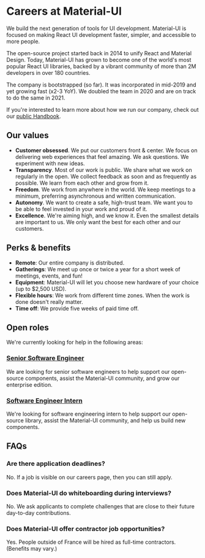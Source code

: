 # Careers at Material-UI

<p class="description">We build the next generation of tools for UI development. Material-UI is focused on making React UI development faster, simpler, and accessible to more people.</p>

The open-source project started back in 2014 to unify React and Material Design. Today, Material-UI has grown to become one of the world's most popular React UI libraries, backed by a vibrant community of more than 2M developers in over 180 countries.

The company is bootstrapped (so far). It was incorporated in mid-2019 and yet growing fast (x2-3 YoY). We doubled the team in 2020 and are on track to do the same in 2021.

If you're interested to learn more about how we run our company, check out our [public Handbook](https://www.notion.so/Handbook-f086d47e10794d5e839aef9dc67f324b).

## Our values

- **Customer obsessed**. We put our customers front & center. We focus on delivering web experiences that feel amazing. We ask questions. We experiment with new ideas.
- **Transparency**. Most of our work is public. We share what we work on regularly in the open. We collect feedback as soon and as frequently as possible. We learn from each other and
grow from it.
- **Freedom**. We work from anywhere in the world. We keep meetings to a minimum, preferring asynchronous and written communication.
- **Autonomy**. We want to create a safe, high-trust team. We want you to be able to feel invested in your work and proud of it.
- **Excellence**. We're aiming high, and we know it. Even the smallest details are important to us. We only want the best for each other and our customers.

## Perks & benefits

- **Remote**: Our entire company is distributed.
- **Gatherings**: We meet up once or twice a year for a short week of meetings, events, and fun!
- **Equipment**: Material-UI will let you choose new hardware of your choice (up to $2,500 USD).
- **Flexible hours**: We work from different time zones. When the work is done doesn't really matter.
- **Time off**: We provide five weeks of paid time off.

## Open roles

We're currently looking for help in the following areas:

### [Senior Software Engineer](/company/software-engineer/)

We are looking for senior software engineers to help support our open-source components, assist the Material-UI community, and grow our enterprise edition.

### [Software Engineer Intern](/company/software-engineer-intern/)

We're looking for software engineering intern to help support our open-source library, assist the Material-UI community, and help us build new components.

## FAQs

### Are there application deadlines?

No. If a job is visible on our careers page, then you can still apply.

### Does Material-UI do whiteboarding during interviews?

No. We ask applicants to complete challenges that are close to their future day-to-day contributions.

### Does Material-UI offer contractor job opportunities?

Yes. People outside of France will be hired as full-time contractors. (Benefits may vary.)
